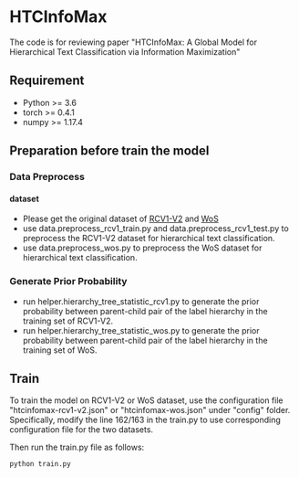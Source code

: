 # HTCInfoMax
The code is for reviewing paper "HTCInfoMax: A Global Model for Hierarchical Text Classification via Information Maximization"

## Requirement
+ Python >= 3.6
+ torch >= 0.4.1
+ numpy >= 1.17.4

## Preparation before train the model
### Data Preprocess
#### dataset
+ Please get the original dataset of [RCV1-V2](http://www.ai.mit.edu/projects/jmlr/papers/volume5/lewis04a/lyrl2004_rcv1v2_README.htm) and [WoS](https://github.com/kk7nc/HDLTex)
+ use data.preprocess_rcv1_train.py and data.preprocess_rcv1_test.py to preprocess the RCV1-V2 dataset for hierarchical text classification.
+ use data.preprocess_wos.py to preprocess the WoS dataset for hierarchical text classification.

### Generate Prior Probability
+ run helper.hierarchy_tree_statistic_rcv1.py to generate the prior probability between parent-child pair of the label hierarchy in the training set of RCV1-V2.
+ run helper.hierarchy_tree_statistic_wos.py to generate the prior probability between parent-child pair of the label hierarchy in the training set of WoS.


## Train
To train the model on RCV1-V2 or WoS dataset, use the configuration file "htcinfomax-rcv1-v2.json" or "htcinfomax-wos.json" under "config" folder. Specifically, modify the line 162/163 in the train.py to use corresponding configuration file for the two datasets.

Then run the train.py file as follows:
```bash
python train.py
```
